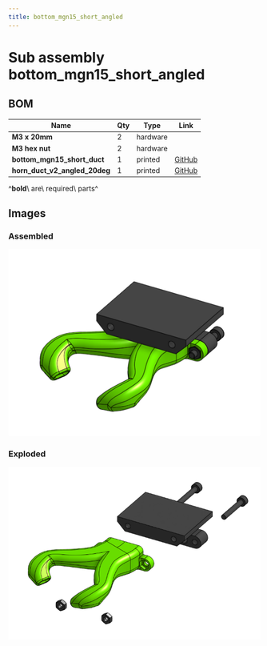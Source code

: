 ```yaml
---
title: bottom_mgn15_short_angled
---
```



# Sub assembly bottom_mgn15_short_angled 


## BOM

| Name | Qty | Type | Link |
| ---- | --- | ---- | ---- |
| **M3 x 20mm** | 2 | hardware |  |
| **M3 hex nut** | 2 | hardware |  |
| **bottom_mgn15_short_duct** | 1 | printed | [GitHub](https://github.com/pkucmus/EVA/tree/master/stl/Bottoms/bottom_mgn15_short_duct.stl) |
| **horn_duct_v2_angled_20deg** | 1 | printed | [GitHub](https://github.com/pkucmus/EVA/tree/master/stl/Fan%20Ducts/horn_duct_v2_angled_20deg.stl) |

^**bold**\ are\ required\ parts^


## Images

### Assembled

![](../assets/images/sub_assemblies/bottom_mgn15_short_angled.png)

### Exploded

![](../assets/images/sub_assemblies/bottom_mgn15_short_angled_exploded.png)